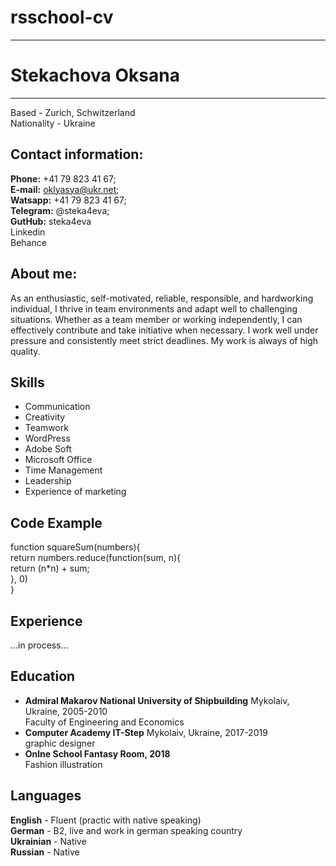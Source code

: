 # rsschool-cv

*********

# Stekachova Oksana

*********

Based -  Zurich, Schwitzerland  
Nationality - Ukraine  


## Contact information:
**Phone:** +41 79 823 41 67;  
**E-mail:** oklyasya@ukr.net;  
**Watsapp:** +41 79 823 41 67;  
**Telegram:** @steka4eva;  
**GutHub:** steka4eva  
Linkedin  
Behance



## About me:
As an enthusiastic, self-motivated, reliable, responsible, and hardworking individual, I thrive in team environments and adapt well to challenging situations. Whether as a team member or working independently, I can effectively contribute and take initiative when necessary. I work well under pressure and consistently meet strict deadlines. My work is always of high quality.

## Skills
* Communication
* Creativity
* Teamwork
* WordPress
* Adobe Soft
* Microsoft Office
* Time Management
* Leadership
* Experience of marketing


## Code Example 
function squareSum(numbers){  
      return numbers.reduce(function(sum, n){  
        return (n*n) + sum;  
      }, 0)  
}  


## Experience
...in process...

## Education
* **Admiral Makarov National University of Shipbuilding** Mykolaiv, Ukraine, 2005-2010  
    Faculty of Engineering and Economics  
* **Computer Academy IT-Step** Mykolaiv, Ukraine, 2017-2019  
    graphic designer  
* **Onlne School Fantasy Room, 2018**  
    Fashion illustration  

## Languages
**English** - Fluent  \(practic with native speaking\)  
**German** - B2, live and work in german speaking country  
**Ukrainian** - Native  
**Russian** - Native

